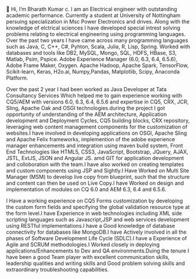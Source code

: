 👋 Hi, I’m Bharath Kumar c.
I am an Electrical engineer with outstanding academic performance. Currently a student at University of Nottingham persuing specialization  in Msc Power Electronics and drives. Along with the knowledge of elctrical sciences 
I have developed special intrest solving problems relating to electrical engineering using programming languages. Over the past two years I have came across many programming languages 
such as Java, C, C++, C#, Pyhton, Scala, Julia, R, Lisp, Spring. Worked with databases and tools like DB2, MySQL, Mongo, SQL, HDFS, HBase, S3, Matlab, Psim, Pspice. Adobe Experience Manager (6.0, 6.3, 6.4, 6.5.6), Adobe Frame
Maker, Oxygen. Apache Hadoop, Apache Spark, TensorFlow, Scikit-learn, Keras, H2o.ai, Numpy,Pandas, Matplotlib, Scipy, Anaconda Platform.

Over the past 2 year I had been worked as Java Developer at Tata Consultancy Services Which helped me to gain experience working with CQ5/AEM with versions 6.0, 6.3, 6.4, 6.5.6 and expertise in CQ5, CRX, JCR, Sling, Apache Oak
and OSGI technologies.during the project I got opportunity of understanding of the AEM architecture, Application development and Deployment Cycles, CQ5 building blocks, CRX
repository, leveraging web content management components for the customization of websites.I have involved in developing applications on OSGI, Apache Sling and Apache Felix
frameworks, implemention of the adobe experience manager enhancements and integration using maven build system, Front End Technologies like HTML5, CSS3, JavaScript, Bootstrap,
JQuery, AJAX, JSTL, ExtJS, JSON and Angular JS. amd GIT for application development and colloboration with the team.I have also worked on creating templates and custom components
using JSP and Sightly.I Have Worked on Multi Site Manager (MSM) to develop live copy from blueprint, such that the structure and content can then be used on Live Copy.I have Worked on design and implementation of modules on CQ 6.0 and AEM 6.3, 6.4 and 6.5.6.

I Have a working experience on CQ5 Forms customization by developing the custom form fields and specifying the global validation resource type at the form level.I have Experience in web technologies including XML side scripting languages such as Javascript,JSP and web services development using RESTful implementations.I have a Good knowledge of database connectivity for databases like MongoDB.I have Actively involved in all the phases of Software Development Life Cycle (SDLC).I have a Experience of Agile and SCRUM methodologies.I Worked closely in deploying applications/Enhancements to Dev and QA environments.Duing the tenure I have been a good Team player with excellent communication skills, leadership qualities and writing skills and Good problem solving skills and extraordinary troubleshooting capabilities. 
